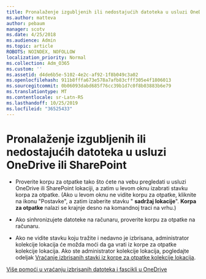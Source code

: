 ```yaml
---
title: Pronalaženje izgubljenih ili nedostajućih datoteka u usluzi OneDrive ili SharePoint
ms.author: matteva
author: pebaum
manager: scotv
ms.date: 4/25/2018
ms.audience: Admin
ms.topic: article
ROBOTS: NOINDEX, NOFOLLOW
localization_priority: Normal
ms.collection: Adm_O365
ms.custom: ''
ms.assetid: d4de6b5e-5102-4e2c-af92-1f8b049c3a02
ms.openlocfilehash: 911b8fffa673e578a7afb83cfff305e4f1806013
ms.sourcegitcommit: 0b06093dabd685f76cc39b1d7c0f8b03883b6e79
ms.translationtype: MT
ms.contentlocale: sr-Latn-RS
ms.lasthandoff: 10/25/2019
ms.locfileid: "36525433"
---
```

# <a name="find-lost-or-missing-files-in-onedrive-or-sharepoint"></a>Pronalaženje izgubljenih ili nedostajućih datoteka u usluzi OneDrive ili SharePoint

- Proverite korpu za otpatke tako što ćete na vebu pregledati u usluzi OneDrive ili SharePoint lokaciji, a zatim u levom oknu izabrati stavku korpa za otpatke. (Ako u levom oknu ne vidite korpu za otpatke, kliknite na ikonu "Postavke", a zatim izaberite stavku " **sadržaj lokacije**". **Korpa za otpatke** nalazi se krajnje desno na komandnoj traci na vrhu.) 
    
- Ako sinhronizujete datoteke na računaru, proverite korpu za otpatke na računaru. 
    
- Ako ne vidite stavku koju tražite i nedavno je izbrisana, administrator kolekcije lokacija će možda moći da ga vrati iz korpe za otpatke kolekcije lokacija. Ako ste administrator kolekcije lokacija, pogledajte odeljak [Vraćanje izbrisanih stavki iz korpe za otpatke kolekcije lokacija](https://go.microsoft.com/fwlink/?linkid=866439).
    
[Više pomoći u vraćanju izbrisanih datoteka i fascikli u OneDrive](https://go.microsoft.com/fwlink/?linkid=872872)
  


